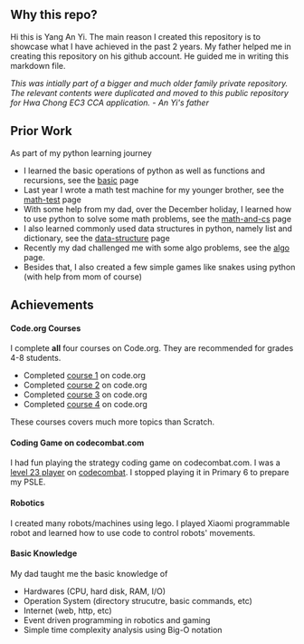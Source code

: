 ## Why this repo?

Hi this is Yang An Yi. The main reason I created this repository is to showcase what I have achieved in the past 2 years. My father helped me in creating this repository on his github account. He guided me in writing this markdown file.

_This was intially part of a bigger and much older family private repository. The relevant contents were duplicated and moved to this public repository for Hwa Chong EC3 CCA application. - An Yi's father_

## Prior Work
As part of my python learning journey
* I learned the basic operations of python as well as functions and recursions, see the [basic](https://github.com/purplefox81/learning-python-at-home/tree/master/basic) page
* Last year I wrote a math test machine for my younger brother, see the [math-test](https://github.com/purplefox81/learning-python-at-home/tree/master/math-test) page
* With some help from my dad, over the December holiday, I learned how to use python to solve some math problems, see the [math-and-cs](https://github.com/purplefox81/learning-python-at-home/tree/master/math-and-cs) page
* I also learned commonly used data structures in python, namely list and dictionary, see the [data-structure](https://github.com/purplefox81/learning-python-at-home/tree/master/data-structure) page
* Recently my dad challenged me with some algo problems, see the [algo](https://github.com/purplefox81/learning-python-at-home/tree/master/algo) page.
* Besides that, I also created a few simple games like snakes using python (with help from mom of course)


## Achievements

#### Code.org Courses
I complete **all** four courses on Code.org. They are recommended for grades 4-8 students.
* Completed [course 1](https://studio.code.org/s/course1) on code.org
* Completed [course 2](https://studio.code.org/s/course2) on code.org
* Completed [course 3](https://studio.code.org/s/course3) on code.org
* Completed [course 4](https://studio.code.org/s/course4) on code.org  

These courses covers much more topics than Scratch.

#### Coding Game on codecombat.com
I had fun playing the strategy coding game on codecombat.com. I was a [level 23 player](https://codecombat.com/user/yanganyi) on [codecombat](https://codecombat.com). I stopped playing it in Primary 6 to prepare my PSLE.

#### Robotics
I created many robots/machines using lego. I played Xiaomi programmable robot and learned how to use code to control robots' movements.

#### Basic Knowledge
My dad taught me the basic knowledge of
* Hardwares (CPU, hard disk, RAM, I/O)
* Operation System (directory strucutre, basic commands, etc)
* Internet (web, http, etc)
* Event driven programming in robotics and gaming
* Simple time complexity analysis using Big-O notation


